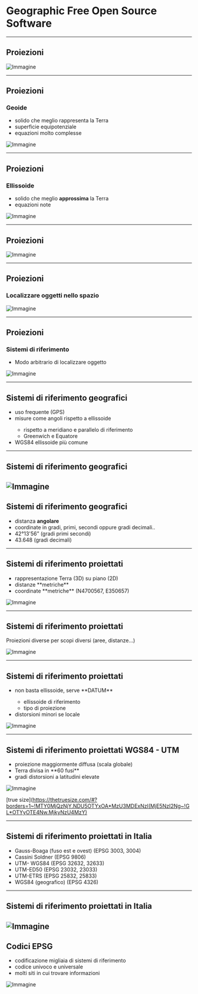 # Geographic Free Open Source Software

---

## Proiezioni

![Immagine](assets/proj.png)

---

## Proiezioni

### Geoide

* solido che meglio rappresenta la Terra
* superficie equipotenziale
* equazioni molto complesse

![Immagine](assets/proj2.png) <!-- .element: class="fragment" data-fragment-index="1" style="height:30%;width:30%;"-->

---

## Proiezioni

### Ellissoide

* solido che meglio **approssima** la Terra
* equazioni note

![Immagine](assets/proj3.png) <!-- .element: class="fragment" data-fragment-index="1" style="height:30%;width:30%;"-->

---

## Proiezioni


![Immagine](assets/proj4.png)

---

## Proiezioni

### Localizzare oggetti nello spazio

![Immagine](assets/proj5.jpeg) <!-- .element: style="height:40%;width:40%;"-->

---

## Proiezioni

### Sistemi di riferimento

* Modo arbitrario di localizzare oggetto

![Immagine](assets/proj6.png)

---

## Sistemi di riferimento geografici


<ul>
    <li class="fragment" data-fragment-index="1">uso frequente (GPS)</li>
    <li class="fragment" data-fragment-index="2">misure come angoli rispetto a ellissoide</li>
        <ul>
        <li class="fragment" data-fragment-index="3">rispetto a meridiano e parallelo di riferimento</li>
        <li class="fragment" data-fragment-index="4">Greenwich e Equatore</li>
        </ul>
    <li class="fragment" data-fragment-index="5">WGS84 ellissoide più comune</li>
</ul>


---

## Sistemi di riferimento geografici

![Immagine](assets/proj_geo.png)
---

## Sistemi di riferimento geografici

* distanza **angolare**
* coordinate in gradi, primi, secondi oppure gradi decimali..
* 42°13'56” (gradi primi secondi)
* 43.648 (gradi decimali)

---

## Sistemi di riferimento proiettati

<ul>
    <li class="fragment" data-fragment-index="1">rappresentazione Terra (3D) su piano (2D)</li>
    <li class="fragment" data-fragment-index="2">distanze **metriche** </li>
    <li class="fragment" data-fragment-index="3">coordinate **metriche** (N4700567, E350657)</li>
</ul>

![Immagine](assets/proj_pro.png) <!-- .element: class="fragment" data-fragment-index="4" style="height:50%;width:50%;"-->

---

## Sistemi di riferimento proiettati

Proiezioni diverse per scopi diversi (aree, distanze...)

![Immagine](assets/proj_pro2.png) <!-- .element: class="fragment" data-fragment-index="4" style="height:40%;width:40%;"-->

---

## Sistemi di riferimento proiettati

<ul>
    <li class="fragment" data-fragment-index="1">non basta ellissoide, serve **DATUM**</li>
        <ul>
        <li class="fragment" data-fragment-index="2">ellissoide di riferimento</li>
        <li class="fragment" data-fragment-index="3">tipo di proiezione</li>
        </ul>
    <li class="fragment" data-fragment-index="4">distorsioni minori se locale</li>
</ul>

![Immagine](assets/proj_pro3.png) <!-- .element: class="fragment" data-fragment-index="4" style="height:40%;width:40%;"-->

---

## Sistemi di riferimento proiettati WGS84 - UTM

<ul>
    <li class="fragment" data-fragment-index="1">proiezione maggiormente diffusa (scala globale)</li>
    <li class="fragment" data-fragment-index="2">Terra divisa in **60 fusi** </li>
    <li class="fragment" data-fragment-index="3">gradi distorsioni a latitudini elevate</li>
</ul>

![Immagine](assets/proj_pro4.png) <!-- .element: class="fragment" data-fragment-index="4" style="height:60%;width:60%;"-->

[true size](https://thetruesize.com/#?borders=1~!MTY0MjQzNjY.NDU5OTYxOA*MzU3MDExNzI(MjE5NzI2Ng~!GL*OTYyOTE4Nw.MjkyNzU4MzY)

---

## Sistemi di riferimento proiettati in Italia

<ul>
    <li class="fragment" data-fragment-index="1">Gauss-Boaga (fuso est e ovest) (EPSG 3003, 3004)</li>
    <li class="fragment" data-fragment-index="2">Cassini Soldner (EPSG 9806) </li>
    <li class="fragment" data-fragment-index="3">UTM- WGS84 (EPSG 32632, 32633)</li>
    <li class="fragment" data-fragment-index="4">UTM-ED50 (EPSG 23032, 23033)</li>
    <li class="fragment" data-fragment-index="5">UTM-ETRS (EPSG 25832, 25833)</li>
    <li class="fragment" data-fragment-index="6">WGS84 (geografico) (EPSG 4326) </li>
</ul>

---
## Sistemi di riferimento proiettati in Italia

![Immagine](assets/proj_pro5.png) <!-- .element: style="height:50%;width:50%;"-->
---


## Codici EPSG

* codificazione migliaia di sistemi di riferimento
* codice univoco e universale
* molti siti in cui trovare informazioni

![Immagine](assets/epsg.png) <!-- .element: style="height:60%;width:60%;"-->




















